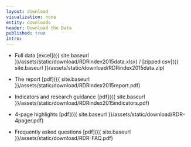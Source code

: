 ```yaml
---
layout: download
visualization: none
entity: downloads
header: Download the Data
published: true
intro: 
---
```


 - Full data [excel]({{ site.baseurl }}/assets/static/download/RDRindex2015data.xlsx) / [zipped csv]({{ site.baseurl }}/assets/static/download/RDRindex2015data.zip)
 
 - The report [pdf]({{ site.baseurl }}/assets/static/download/RDRindex2015report.pdf)
 
 - Indicators and research guidance [pdf]({{ site.baseurl }}/assets/static/download/RDRindex2015indicators.pdf)
 
 - 4-page highlights [pdf]({{ site.baseurl }}/assets/static/download/RDR-4pager.pdf)
 
 - Frequently asked questions [pdf]({{ site.baseurl }}/assets/static/download/RDR-FAQ.pdf)

